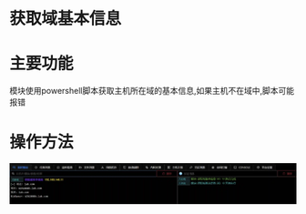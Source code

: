 # 获取域基本信息

# 主要功能
模块使用powershell脚本获取主机所在域的基本信息,如果主机不在域中,脚本可能报错

# 操作方法
![](img\Discovery_RemoteSystemDiscovery_GetNetDomain\1.webp)


